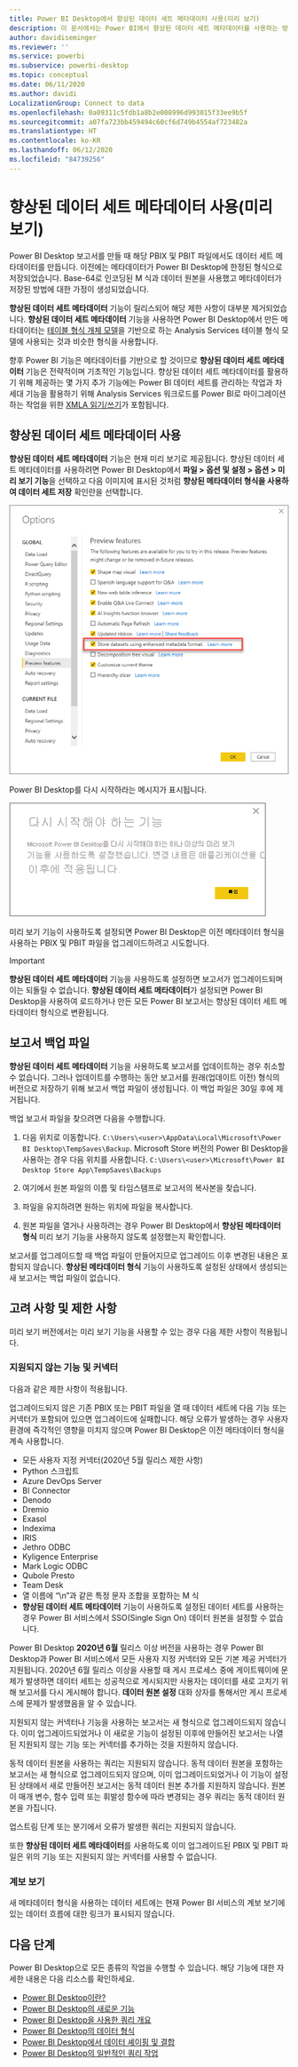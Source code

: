 ```yaml
---
title: Power BI Desktop에서 향상된 데이터 세트 메타데이터 사용(미리 보기)
description: 이 문서에서는 Power BI에서 향상된 데이터 세트 메타데이터를 사용하는 방법을 설명합니다.
author: davidiseminger
ms.reviewer: ''
ms.service: powerbi
ms.subservice: powerbi-desktop
ms.topic: conceptual
ms.date: 06/11/2020
ms.author: davidi
LocalizationGroup: Connect to data
ms.openlocfilehash: 0a09311c5fdb1a8b2e008996d993015f33ee9b5f
ms.sourcegitcommit: a07fa723bb459494c60cf6d749b4554af723482a
ms.translationtype: HT
ms.contentlocale: ko-KR
ms.lasthandoff: 06/12/2020
ms.locfileid: "84739256"
---
```

# <a name="using-enhanced-dataset-metadata-preview"></a>향상된 데이터 세트 메타데이터 사용(미리 보기)

Power BI Desktop 보고서를 만들 때 해당 PBIX 및 PBIT 파일에서도 데이터 세트 메타데이터를 만듭니다. 이전에는 메타데이터가 Power BI Desktop에 한정된 형식으로 저장되었습니다. Base-64로 인코딩된 M 식과 데이터 원본을 사용했고 메타데이터가 저장된 방법에 대한 가정이 생성되었습니다.

**향상된 데이터 세트 메타데이터** 기능이 릴리스되어 해당 제한 사항이 대부분 제거되었습니다. **향상된 데이터 세트 메타데이터** 기능을 사용하면 Power BI Desktop에서 만든 메타데이터는 [테이블 형식 개체 모델](https://docs.microsoft.com/bi-reference/tom/introduction-to-the-tabular-object-model-tom-in-analysis-services-amo)을 기반으로 하는 Analysis Services 테이블 형식 모델에 사용되는 것과 비슷한 형식을 사용합니다.


향후 Power BI 기능은 메타데이터를 기반으로 할 것이므로 **향상된 데이터 세트 메타데이터** 기능은 전략적이며 기초적인 기능입니다. 향상된 데이터 세트 메타데이터를 활용하기 위해 제공하는 몇 가지 추가 기능에는 Power BI 데이터 세트를 관리하는 작업과 차세대 기능을 활용하기 위해 Analysis Services 워크로드를 Power BI로 마이그레이션하는 작업을 위한 [XMLA 읽기/쓰기](https://docs.microsoft.com/power-platform-release-plan/2019wave2/business-intelligence/xmla-readwrite)가 포함됩니다.



## <a name="enable-enhanced-dataset-metadata"></a>향상된 데이터 세트 메타데이터 사용

**향상된 데이터 세트 메타데이터** 기능은 현재 미리 보기로 제공됩니다. 향상된 데이터 세트 메타데이터를 사용하려면 Power BI Desktop에서 **파일 > 옵션 및 설정 > 옵션 > 미리 보기 기능**을 선택하고 다음 이미지에 표시된 것처럼 **향상된 메타데이터 형식을 사용하여 데이터 세트 저장** 확인란을 선택합니다. 

![미리 보기 기능 사용](media/desktop-enhanced-dataset-metadata/enhanced-dataset-metadata-01.png)

Power BI Desktop를 다시 시작하라는 메시지가 표시됩니다.

![다시 시작 프롬프트](media/desktop-enhanced-dataset-metadata/enhanced-dataset-metadata-02.png)

미리 보기 기능이 사용하도록 설정되면 Power BI Desktop은 이전 메타데이터 형식을 사용하는 PBIX 및 PBIT 파일을 업그레이드하려고 시도합니다. 

> [!IMPORTANT]
> **향상된 데이터 세트 메타데이터** 기능을 사용하도록 설정하면 보고서가 업그레이드되며 이는 되돌릴 수 없습니다. **향상된 데이터 세트 메타데이터**가 설정되면 Power BI Desktop을 사용하여 로드하거나 만든 모든 Power BI 보고서는 향상된 데이터 세트 메타데이터 형식으로 변환됩니다.

## <a name="report-backup-files"></a>보고서 백업 파일

**향상된 데이터 세트 메타데이터** 기능을 사용하도록 보고서를 업데이트하는 경우 취소할 수 없습니다. 그러나 업데이트를 수행하는 동안 보고서를 원래(업데이트 이전) 형식의 버전으로 저장하기 위해 보고서 백업 파일이 생성됩니다. 이 백업 파일은 30일 후에 제거됩니다. 

백업 보고서 파일을 찾으려면 다음을 수행합니다.

1. 다음 위치로 이동합니다. ```C:\Users\<user>\AppData\Local\Microsoft\Power BI Desktop\TempSaves\Backup```. Microsoft Store 버전의 Power BI Desktop을 사용하는 경우 다음 위치를 사용합니다. ```C:\Users\<user>\Microsoft\Power BI Desktop Store App\TempSaves\Backups``` 

2. 여기에서 원본 파일의 이름 및 타임스탬프로 보고서의 복사본을 찾습니다.

3. 파일을 유지하려면 원하는 위치에 파일을 복사합니다.

4. 원본 파일을 열거나 사용하려는 경우 Power BI Desktop에서 **향상된 메타데이터 형식** 미리 보기 기능을 사용하지 않도록 설정했는지 확인합니다. 

보고서를 업그레이드할 때 백업 파일이 만들어지므로 업그레이드 이후 변경된 내용은 포함되지 않습니다. **향상된 메타데이터 형식** 기능이 사용하도록 설정된 상태에서 생성되는 새 보고서는 백업 파일이 없습니다.


## <a name="considerations-and-limitations"></a>고려 사항 및 제한 사항

미리 보기 버전에서는 미리 보기 기능을 사용할 수 있는 경우 다음 제한 사항이 적용됩니다.

### <a name="unsupported-features-and-connectors"></a>지원되지 않는 기능 및 커넥터

다음과 같은 제한 사항이 적용됩니다.

업그레이드되지 않은 기존 PBIX 또는 PBIT 파일을 열 때 데이터 세트에 다음 기능 또는 커넥터가 포함되어 있으면 업그레이드에 실패합니다. 해당 오류가 발생하는 경우 사용자 환경에 즉각적인 영향을 미치지 않으며 Power BI Desktop은 이전 메타데이터 형식을 계속 사용합니다.

* 모든 사용자 지정 커넥터(2020년 5월 릴리스 제한 사항)
* Python 스크립트
* Azure DevOps Server
* BI Connector
* Denodo
* Dremio
* Exasol
* Indexima
* IRIS
* Jethro ODBC
* Kyligence Enterprise
* Mark Logic ODBC
* Qubole Presto
* Team Desk
* 열 이름에 “\\n”과 같은 특정 문자 조합을 포함하는 M 식
* **향상된 데이터 세트 메타데이터** 기능이 사용하도록 설정된 데이터 세트를 사용하는 경우 Power BI 서비스에서 SSO(Single Sign On) 데이터 원본을 설정할 수 없습니다.

Power BI Desktop **2020년 6월** 릴리스 이상 버전을 사용하는 경우 Power BI Desktop과 Power BI 서비스에서 모든 사용자 지정 커넥터와 모든 기본 제공 커넥터가 지원됩니다. 2020년 6월 릴리스 이상을 사용할 때 게시 프로세스 중에 게이트웨이에 문제가 발생하면 데이터 세트는 성공적으로 게시되지만 사용자는 데이터를 새로 고치기 위해 보고서를 다시 게시해야 합니다. **데이터 원본 설정** 대화 상자를 통해서만 게시 프로세스에 문제가 발생했음을 알 수 있습니다.

지원되지 않는 커넥터나 기능을 사용하는 보고서는 새 형식으로 업그레이드되지 않습니다. 이미 업그레이드되었거나 이 새로운 기능이 설정된 이후에 만들어진 보고서는 나열된 지원되지 않는 기능 또는 커넥터를 추가하는 것을 지원하지 않습니다. 

동적 데이터 원본을 사용하는 쿼리는 지원되지 않습니다. 동적 데이터 원본을 포함하는 보고서는 새 형식으로 업그레이드되지 않으며, 이미 업그레이드되었거나 이 기능이 설정된 상태에서 새로 만들어진 보고서는 동적 데이터 원본 추가를 지원하지 않습니다. 원본이 매개 변수, 함수 입력 또는 휘발성 함수에 따라 변경되는 경우 쿼리는 동적 데이터 원본을 가집니다. 

업스트림 단계 또는 분기에서 오류가 발생한 쿼리는 지원되지 않습니다. 

또한 **향상된 데이터 세트 메타데이터**를 사용하도록 이미 업그레이드된 PBIX 및 PBIT 파일은 위의 기능 또는 지원되지 않는 커넥터를 사용할 수 없습니다.

### <a name="lineage-view"></a>계보 보기
새 메타데이터 형식을 사용하는 데이터 세트에는 현재 Power BI 서비스의 계보 보기에 있는 데이터 흐름에 대한 링크가 표시되지 않습니다.

## <a name="next-steps"></a>다음 단계

Power BI Desktop으로 모든 종류의 작업을 수행할 수 있습니다. 해당 기능에 대한 자세한 내용은 다음 리소스를 확인하세요.

* [Power BI Desktop이란?](../fundamentals/desktop-what-is-desktop.md)
* [Power BI Desktop의 새로운 기능](../fundamentals/desktop-latest-update.md)
* [Power BI Desktop을 사용한 쿼리 개요](../transform-model/desktop-query-overview.md)
* [Power BI Desktop의 데이터 형식](desktop-data-types.md)
* [Power BI Desktop에서 데이터 셰이핑 및 결합](desktop-shape-and-combine-data.md)
* [Power BI Desktop의 일반적인 쿼리 작업](../transform-model/desktop-common-query-tasks.md)
